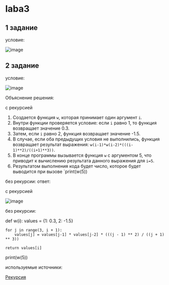 # laba3

## 1 задание

условие:

![image](https://github.com/KseniyaMaystrenko/laba3/assets/152999073/ede9d4b1-8870-40c5-a8d8-8ccb41b3d4d6)


## 2 задание 

условие:

![image](https://github.com/KseniyaMaystrenko/laba3/assets/152999073/6f2b127b-d988-4304-b058-e7c127023db0)

Объяснение решения:

с рекурсией

1. Создается функция `w`, которая принимает один аргумент `i`.
2. Внутри функции проверяется условие: если `i` равно 1, то функция возвращает значение 0.3.
3. Затем, если `i` равно 2, функция возвращает значение -1.5.
4. В случае, если оба предыдущих условия не выполнились, функция возвращает результат выражения: `w(i-1)*w(i-2)*(((i-1)**2)/((i+1)**3))`.
5. В конце программы вызывается функция `w` с аргументом 5, что приводит к вычислению результата данного выражения для `i=5`.
6. Результатом выполнения кода будет число, которое будет выводится при вызове `print(w(5))

без рекурсии:
ответ:

с рекурсией

![image](https://github.com/KseniyaMaystrenko/laba3/assets/152999073/05a892cf-cffa-4114-9723-c9a3247e4d91)

без рекурсии:

def w(i):
    values = {1: 0.3, 2: -1.5}

    for j in range(3, i + 1):
        values[j] = values[j-1] * values[j-2] * (((j - 1) ** 2) / ((j + 1) ** 3))

    return values[i]

print(w(5))

используемые источники:

[Рекурсия](https://youtu.be/GLaH7YYO-2I?feature=shared)
